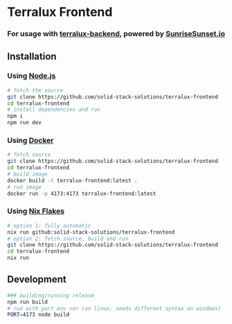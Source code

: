 # Terralux Frontend
### For usage with [terralux-backend](https://github.com/solid-stack-solutions/terralux-backend), powered by [SunriseSunset.io](https://sunrisesunset.io)

## Installation

### Using [Node.js](https://nodejs.org)
```sh
# fetch the source
git clone https://github.com/solid-stack-solutions/terralux-frontend
cd terralux-frontend
# install dependencies and run
npm i
npm run dev
```

### Using [Docker](https://www.docker.com/)
```sh
# fetch source
git clone https://github.com/solid-stack-solutions/terralux-frontend
cd terralux-frontend
# build image
docker build -t terralux-frontend:latest .
# run image
docker run -p 4173:4173 terralux-frontend:latest
```

### Using [Nix Flakes](https://wiki.nixos.org/wiki/Flakes)
```sh
# option 1: fully automatic
nix run github:solid-stack-solutions/terralux-frontend
# option 2: fetch source, build and run
git clone https://github.com/solid-stack-solutions/terralux-frontend
cd terralux-frontend
nix run
```

## Development

```sh
### building/running release
npm run build
# run with port env var (on linux, needs different syntax on windows) 
PORT=4173 node build
```
